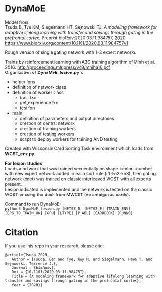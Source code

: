 # DynaMoE

Model from:  
Tsuda B, Tye KM, Siegelmann HT, Sejnowski TJ. *A modeling framework for adaptive lifelong learning with transfer and savings through gating in the prefrontal cortex.* Preprint bioRxiv:2020.03.11.984757, 2020.
https://www.biorxiv.org/content/10.1101/2020.03.11.984757v1

Rough version of single gating network with 1-3 expert networks

Trains by reinforcement learning with A3C training algorithm of Minh et al. 2016: http://proceedings.mlr.press/v48/mniha16.pdf  
Organization of **DynaMoE_lesion.py** is
  - helper fxns
  - definition of network class
  - definition of worker class
      - train fxn
      - get_experience fxn
      - test fxn
  - main
      - definition of parameters and output directories
      - creation of central network
      - creation of training workers
      - creation of testing workers
      - script to deploy workers for training AND testing

Created with Wisconsin Card Sorting Task environment which loads from **WCST_env.py**  

**For lesion studies**  
Loads a network that was trained sequentially on shape&rarr;color&rarr;number with new expert network added in each sort rule (n1&rarr;n2&rarr;n3), then gating network (dnet) was trained on classic interleaved WCST with all experts present.  
Lesion indicated is implemented and the network is tested on the classic WCST or using the deck from MWCST (no ambiguous cards).

Command to run DynaMoE:  
`python3 DynaMoE_lesion.py [NETSZ_D] [NETSZ_E] [TRAIN_ENV] [EPS_TO_TRAIN_ON] [GPU] [LTYPE] [P_ABL] [CARDDECK] [RUNNO]`

# Citation

If you use this repo in your research, please cite:

    @article{Tsuda_2020,
       Author = {Tsuda, Ben and Tye, Kay M. and Siegelmann, Hava T. and Sejnowski, Terrence J.},  
       Journal = {bioRxiv},  
       Doi = {10.1101/2020.03.11.984757},  
       Title = {A modeling framework for adaptive lifelong learning with transfer and savings through gating in the prefrontal cortex},  
       Year = {2020}}
